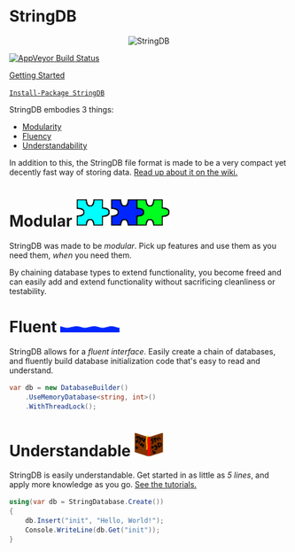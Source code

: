 # StringDB
<p align="center">
    <img src="https://rawcdn.githack.com/SirJosh3917/StringDB/master/icons/banner_ad.png" alt="StringDB" />
</p>

[![AppVeyor Build Status][badge_appveyor_build_image]][badge_appveyor_build_page]

[Getting Started][wiki_tutorials]

[```Install-Package StringDB```][link_nuget]

StringDB embodies 3 things:

 - [Modularity][section_modular]
 - [Fluency][section_fluent]
 - [Understandability][section_understandable]
 
 In addition to this, the StringDB file format is made to be a very compact yet decently fast way of storing data. [Read up about it on the wiki.][wiki_stringdb_format]

# Modular ![icon_modular]

StringDB was made to be *modular*. Pick up features and use them as you need them, *when* you need them.

By chaining database types to extend functionality, you become freed and can easily add and extend functionality without sacrificing cleanliness or testability.

# Fluent ![icon_fluent]

StringDB allows for a *fluent interface*. Easily create a chain of databases, and fluently build database initialization code that's easy to read and understand.

```cs
var db = new DatabaseBuilder()
    .UseMemoryDatabase<string, int>()
    .WithThreadLock();
```

# Understandable ![icon_understand]

StringDB is easily understandable. Get started in as little as *5 lines*, and apply more knowledge as you go. [See the tutorials.][wiki_tutorials]

```cs
using(var db = StringDatabase.Create())
{
    db.Insert("init", "Hello, World!");
    Console.WriteLine(db.Get("init"));
}
```

[icon_banner_ad]: ./icons/banner_ad.png
[icon_modular]: ./icons/modular.png
[icon_fluent]: ./icons/fluent.png
[icon_understand]: ./icons/understand.png
[icon_simple]: ./icons/simple.png

[badge_appveyor_build_image]: https://ci.appveyor.com/api/projects/status/github/SirJosh3917/StringDB?svg=true
[badge_appveyor_build_page]: https://ci.appveyor.com/project/sirjosh3917/stringdb

[link_nuget]: https://www.nuget.org/packages/StringDB

[section_modular]: #modular-
[section_fluent]: #fluent-
[section_understandable]: #understandable-
[section_simple]: #simple-

[wiki_stringdb_format]: https://github.com/SirJosh3917/StringDB/wiki/StringDB-10.0.0-Format
[wiki_tutorials]: https://github.com/SirJosh3917/StringDB/wiki/Getting-Started